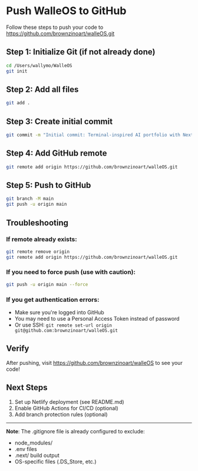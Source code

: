 # Push WalleOS to GitHub

Follow these steps to push your code to https://github.com/brownzinoart/walleOS.git

## Step 1: Initialize Git (if not already done)

```bash
cd /Users/wallymo/WalleOS
git init
```

## Step 2: Add all files

```bash
git add .
```

## Step 3: Create initial commit

```bash
git commit -m "Initial commit: Terminal-inspired AI portfolio with Next.js 15"
```

## Step 4: Add GitHub remote

```bash
git remote add origin https://github.com/brownzinoart/walleOS.git
```

## Step 5: Push to GitHub

```bash
git branch -M main
git push -u origin main
```

## Troubleshooting

### If remote already exists:
```bash
git remote remove origin
git remote add origin https://github.com/brownzinoart/walleOS.git
```

### If you need to force push (use with caution):
```bash
git push -u origin main --force
```

### If you get authentication errors:
- Make sure you're logged into GitHub
- You may need to use a Personal Access Token instead of password
- Or use SSH: `git remote set-url origin git@github.com:brownzinoart/walleOS.git`

## Verify

After pushing, visit https://github.com/brownzinoart/walleOS to see your code!

## Next Steps

1. Set up Netlify deployment (see README.md)
2. Enable GitHub Actions for CI/CD (optional)
3. Add branch protection rules (optional)

---

**Note**: The .gitignore file is already configured to exclude:
- node_modules/
- .env files
- .next/ build output
- OS-specific files (.DS_Store, etc.)

